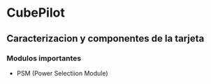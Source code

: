 # CubePilot


## Caracterizacion y componentes de la tarjeta 

### Modulos importantes

- PSM (Power Selectiion Module)  

